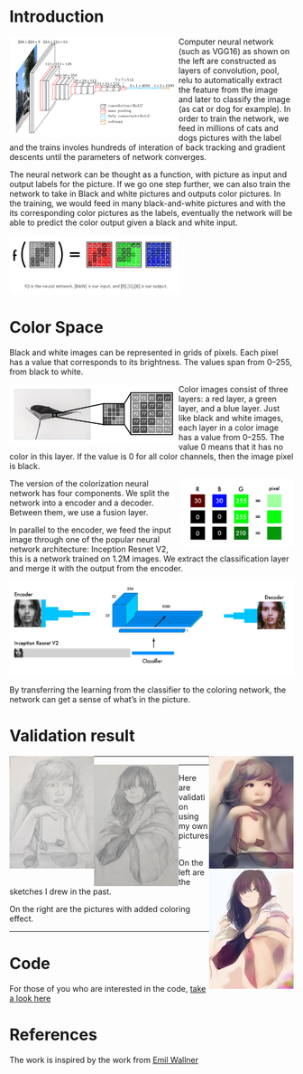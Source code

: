 # Introduction

<img align="left" src="../imagenet_vgg16.png" width="300" />

Computer neural network (such as VGG16) as shown on the left are constructed as layers of convolution, pool, relu to automatically extract the feature from the image and later to classify the image (as cat or dog for example). In order to train the network, we feed in millions of cats and dogs pictures with the label and the trains involes hundreds of interation of back tracking and gradient descents until the parameters of network converges.

The neural network can be thought as a function, with picture as input and output labels for the picture.  If we go one step further, we can also train the network to take in Black and white pictures and outputs color pictures.  In the training, we would feed in many black-and-white pictures and with the its corresponding color pictures as the labels, eventually the network will be able to predict the color output given a black and white input.

<img src="function.png" width="300" />

# Color Space

Black and white images can be represented in grids of pixels. Each pixel has a value that corresponds to its brightness. The values span from 0–255, from black to white.

<img align="left" src="black.png" width="300" />

Color images consist of three layers: a red layer, a green layer, and a blue layer. Just like black and white images, each layer in a color image has a value from 0–255. The value 0 means that it has no color in this layer. If the value is 0 for all color channels, then the image pixel is black.

<img align="right" src="rgb.png" width="200" />

The version of the colorization neural network has four components.  We split the network into a encoder and a decoder.  Between them, we use a fusion layer.

In parallel to the encoder, we feed the input image through one of the popular neural network architecture: Inception Resnet V2, this is a network trained on 1.2M images.  We extract the classification layer and merge it with the output from the encoder.

<img src="inceptionv2.png" width="600" />

By transferring the learning from the classifier to the coloring network, the network can get a sense of what’s in the picture. 

# Validation result


<img align="left" src="girl_sketch.jpg" width="150" />
<img align="right" src="girl_color_yellow.jpg" width="150" />

----

<img align="left" src="teenager_sketch.jpg" width="150" />
<img align="right" src="teenager_color.jpg" width="150" />

----

Here are validation using my own pictures.

On the left are the sketches I drew in the past.

On the right are the pictures with added coloring effect.

----

# Code

For those of you who are interested in the code, [take a look here](full_version.ipynb)

# References

The work is inspired by the work from [Emil Wallner](https://github.com/emilwallner/Coloring-greyscale-images-in-Keras)
